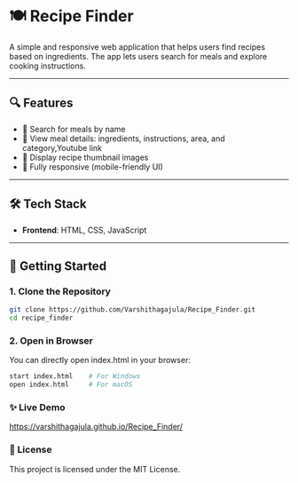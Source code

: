 # 🍽️ Recipe Finder

A simple and responsive web application that helps users find recipes based on ingredients. The app lets users search for meals and explore cooking instructions.



---

## 🔍 Features

- 🔎 Search for meals by name
- 🥘 View meal details: ingredients, instructions, area, and category,Youtube link
- 📸 Display recipe thumbnail images
- 📱 Fully responsive (mobile-friendly UI)

---

## 🛠️ Tech Stack

- **Frontend**: HTML, CSS, JavaScript


---

## 🚀 Getting Started

### 1. Clone the Repository

```bash
git clone https://github.com/Varshithagajula/Recipe_Finder.git
cd recipe_finder
```
### 2. Open in Browser
You can directly open index.html in your browser:

```bash
start index.html    # For Windows
open index.html     # For macOS
```
### ✨ Live Demo
https://varshithagajula.github.io/Recipe_Finder/

### 📄 License
This project is licensed under the MIT License.
